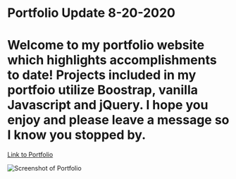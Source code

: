 #  Portfolio Update 8-20-2020

# Welcome to my portfolio website which highlights accomplishments to date! Projects included in my portfoio utilize Boostrap, vanilla Javascript and jQuery. I hope you enjoy and please leave a message so I know you stopped by.

[Link to Portfolio](https://ryanbrooks99.github.io/portfolioupdate8-20-2020/)

![Screenshot of Portfolio](./Images/portfolio.png)

